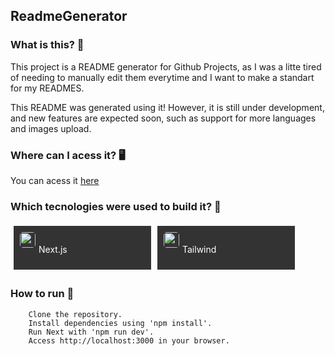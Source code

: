 ## ReadmeGenerator
    
### What is this? 🤔 
This project is a README generator for Github Projects, as I was a litte tired of needing to manually edit them everytime and I want to make a standart for my READMES.

This README was generated using it! However, it is still under development, and new features are expected soon, such as support for more languages and images upload.
    
### Where can I acess it? 🖥
You can acess it <a href="https://readmegenerator-ruanemanuell.vercel.app/">here</a>
    
### Which tecnologies were used to build it? 🚀 
<div style="display: flex; flex-wrap: wrap"><div style="background-color: #333; width: 200px; height: 50px; padding: 10px; display:flex; margin: 5px">
      <img src='https://cdn.jsdelivr.net/gh/devicons/devicon@latest/icons/nextjs/nextjs-original.svg' width="25" height="25" style="border-radius:5px">
      <p style="color: white; padding: 5px">Next.js</p>
    </div>
	<div style="background-color: #333; width: 200px; height: 50px; padding: 10px; display:flex; margin: 5px">
      <img src='https://cdn.jsdelivr.net/gh/devicons/devicon@latest/icons/tailwindcss/tailwindcss-original-wordmark.svg' width="25" height="25" style="border-radius:5px">
      <p style="color: white; padding: 5px">Tailwind</p>
    </div></div>
    
### How to run 🏃
		Clone the repository.
		Install dependencies using 'npm install'.
		Run Next with 'npm run dev'.
		Access http://localhost:3000 in your browser.

